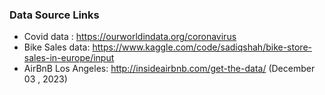 ### Data Source Links
- Covid data : https://ourworldindata.org/coronavirus
- Bike Sales data: https://www.kaggle.com/code/sadiqshah/bike-store-sales-in-europe/input
- AirBnB Los Angeles: http://insideairbnb.com/get-the-data/  (December 03 , 2023)
